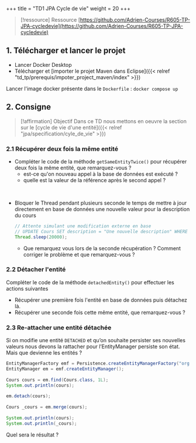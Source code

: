 +++
title = "TD1 JPA Cycle de vie"
weight = 20
+++

> [!ressource] Ressource
> [https://github.com/Adrien-Courses/R605-TP-JPA-cycledevie](https://github.com/Adrien-Courses/R605-TP-JPA-cycledevie)

## 1. Télécharger et lancer le projet
- Lancer Docker Desktop
- Télécharger et [importer le projet Maven dans Eclipse]({{< relref "td_tp/prerequis/impoter_project_maven/index" >}})

Lancer l'image docker présente dans le `Dockerfile` : `docker compose up`

## 2. Consigne

> [!affirmation] Objectif
> Dans ce TD nous mettons en oeuvre la section sur le [cycle de vie d'une entité]({{< relref "jpa/specification/cyle_de_vie" >}})

### 2.1 Récupérer deux fois la même entité
- Compléter le code de la méthode `getSameEntityTwice()` pour récupérer deux fois la même entité, que remarquez-vous ?
  - est-ce qu'on nouveau appel à la base de données est exécuté ?
  - quelle est la valeur de la référence après le second appel ? 

<br>

- Bloquer le Thread pendant plusieurs seconde le temps de mettre à jour directement en base de données une nouvelle valeur pour la description du cours
  ```java
  // Attente simulant une modification externe en base
  // UPDATE Cours SET description = "Une nouvelle description" WHERE id = 1;
  Thread.sleep(20000); 
  ```
  - Que remarquez vous lors de la seconde récupération ? Comment corriger le problème et que remarquez-vous ?
  <!-- SOLUTION : on utilise refresh() et on remarque qu'un appel à la BDD est effectué -->

### 2.2 Détacher l'entité
Compléter le code de la méthode `detachedEntity()` pour effectuer les actions suivantes 
- Récupérer une première fois l'entité en base de données puis détachez là.
- Récupérer une seconde fois cette même entité, que remarquez-vous ?


### 2.3 Re-attacher une entité détachée
Si on modifie une entité `DETACHED` et qu’on souhaite persister ses nouvelles valeurs nous devons la rattacher pour l’EntityManager persiste son état. Mais que devienne les entités ?

```java
EntityManagerFactory emf = Persistence.createEntityManagerFactory("org.hibernate.tutorial.jpa");
EntityManager em = emf.createEntityManager();
 
Cours cours = em.find(Cours.class, 1L);
System.out.println(cours);
 
em.detach(cours);
        
Cours _cours = em.merge(cours);
 
System.out.println(cours);
System.out.println(_cours);
```

Quel sera le résultat ?